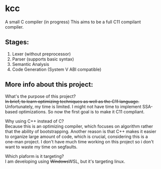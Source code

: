 # kcc
A small C compiler (in progress) 
This aims to be a full C11 compilant compiler.

## Stages: 
1.  Lexer (without preprocessor)
2.  Parser (supports basic syntax)
3.  Semantic Analysis
4.  Code Generation (System V ABI compatible)

## More info about this project:
What's the purpose of this project? </br>
~~In brief, to learn optimizing techniques as well as the C11 language.~~  Unfortunately, my time is limited. I might not have time to implement SSA-based optimizations. So now the first goal is to make it C11 compliant.


Why using C++ instead of C? </br>
Because this is an optimizing compiler, which focuses on algorithm rather that the ability of bootstrapping. Another reason is that C++ makes it easier to organize large amount of code, which is crucial, considering this is a one-man project. I don't have much time working on this project so i don't want to waste my time on segfaults.

Which plaform is it targeting? </br>
I am developing using ~~Windows~~WSL, but it's targeting linux.

